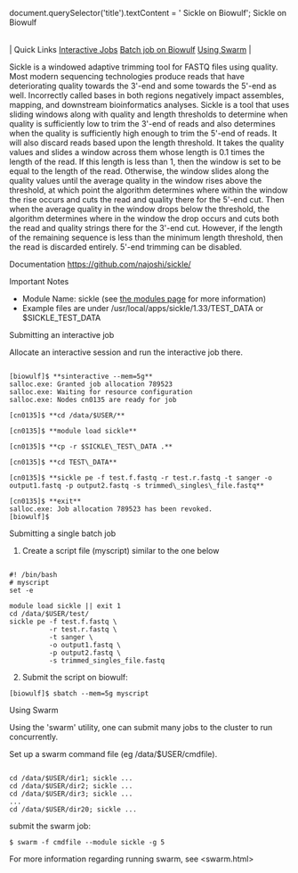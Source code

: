 

document.querySelector('title').textContent = ' Sickle on Biowulf';
 Sickle on Biowulf


|  |
| --- |
| 
Quick Links
[Interactive Jobs](#int)
[Batch job on Biowulf](#batch)
[Using Swarm](#swarm)
 |


Sickle is a windowed adaptive trimming tool for FASTQ files using quality. Most modern sequencing technologies produce reads that have deteriorating quality towards the 3'-end and some towards the 5'-end as well. Incorrectly called bases in both regions negatively impact assembles, mapping, and downstream bioinformatics analyses. Sickle is a tool that uses sliding windows along with quality and length thresholds to determine when quality is sufficiently low to trim the 3'-end of reads and also determines when the quality is sufficiently high enough to trim the 5'-end of reads. It will also discard reads based upon the length threshold. It takes the quality values and slides a window across them whose length is 0.1 times the length of the read. If this length is less than 1, then the window is set to be equal to the length of the read. Otherwise, the window slides along the quality values until the average quality in the window rises above the threshold, at which point the algorithm determines where within the window the rise occurs and cuts the read and quality there for the 5'-end cut. Then when the average quality in the window drops below the threshold, the algorithm determines where in the window the drop occurs and cuts both the read and quality strings there for the 3'-end cut. However, if the length of the remaining sequence is less than the minimum length threshold, then the read is discarded entirely. 5'-end trimming can be disabled.



Documentation
<https://github.com/najoshi/sickle/>


Important Notes
* Module Name: sickle (see [the modules page](/apps/modules.html) for more information)
* Example files are under /usr/local/apps/sickle/1.33/TEST\_DATA or $SICKLE\_TEST\_DATA


Submitting an interactive job

Allocate an interactive session and run the interactive job there.



```

[biowulf]$ **sinteractive --mem=5g**
salloc.exe: Granted job allocation 789523
salloc.exe: Waiting for resource configuration
salloc.exe: Nodes cn0135 are ready for job

[cn0135]$ **cd /data/$USER/**

[cn0135]$ **module load sickle**

[cn0135]$ **cp -r $SICKLE\_TEST\_DATA .**

[cn0135]$ **cd TEST\_DATA**

[cn0135]$ **sickle pe -f test.f.fastq -r test.r.fastq -t sanger -o output1.fastq -p output2.fastq -s trimmed\_singles\_file.fastq**

[cn0135]$ **exit**
salloc.exe: Job allocation 789523 has been revoked.
[biowulf]$

```


Submitting a single batch job
1. Create a script file (myscript) similar to the one below

```

#! /bin/bash
# myscript
set -e

module load sickle || exit 1
cd /data/$USER/test/
sickle pe -f test.f.fastq \
          -r test.r.fastq \
          -t sanger \
          -o output1.fastq \
          -p output2.fastq \
          -s trimmed_singles_file.fastq

```

2. Submit the script on biowulf: 
 
 
```
[biowulf]$ sbatch --mem=5g myscript
```


Using Swarm

Using the 'swarm' utility, one can submit many jobs to the cluster to run concurrently. 


Set up a swarm command file (eg /data/$USER/cmdfile). 



```

cd /data/$USER/dir1; sickle ...
cd /data/$USER/dir2; sickle ...
cd /data/$USER/dir3; sickle ...
...
cd /data/$USER/dir20; sickle ...

```


 submit the swarm job:
 
```
$ swarm -f cmdfile --module sickle -g 5
```

For more information regarding running swarm, see <swarm.html>



















